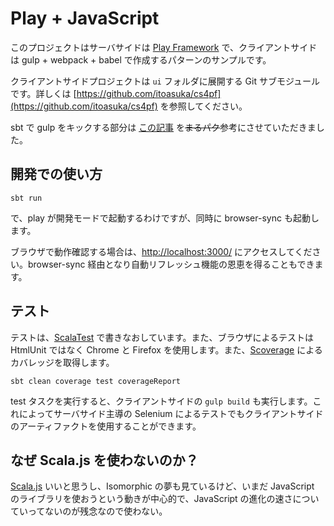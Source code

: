 Play + JavaScript
=================

このプロジェクトはサーバサイドは [Play Framework](https://www.playframework.com/) で、クライアントサイドは
gulp + webpack + babel で作成するパターンのサンプルです。

クライアントサイドプロジェクトは `ui` フォルダに展開する Git サブモジュールです。詳しくは [https://github.com/itoasuka/cs4pf](https://github.com/itoasuka/cs4pf)
を参照してください。

sbt で gulp をキックする部分は [この記事](http://qiita.com/mmizutani/items/9def492ea7bbfb35a57a) を~~まるパク~~参考にさせていただきました。


開発での使い方
--------------

    sbt run

で、play が開発モードで起動するわけですが、同時に browser-sync も起動します。

ブラウザで動作確認する場合は、[http://localhost:3000/](http://localhost:33000/)
にアクセスしてください。browser-sync 経由となり自動リフレッシュ機能の恩恵を得ることもできます。


テスト
------

テストは、[ScalaTest](http://www.scalatest.org/) で書きなおしています。また、ブラウザによるテストは HtmlUnit ではなく Chrome と Firefox
を使用します。また、[Scoverage](http://scoverage.org/) によるカバレッジを取得します。

    sbt clean coverage test coverageReport

test タスクを実行すると、クライアントサイドの `gulp build` も実行します。これによってサーバサイド主導の Selenium
によるテストでもクライアントサイドのアーティファクトを使用することができます。


なぜ Scala.js を使わないのか？
------------------------------

[Scala.js](http://www.scala-js.org/) いいと思うし、Isomorphic の夢も見ているけど、いまだ JavaScript
のライブラリを使おうという動きが中心的で、JavaScript の進化の速さについていってないのが残念なので使わない。
